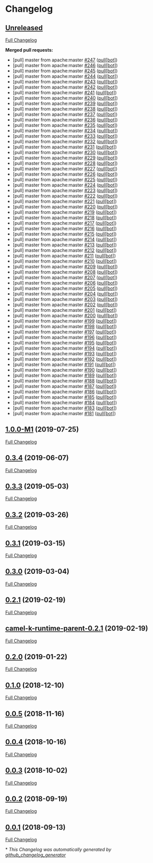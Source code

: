 # Changelog

## [Unreleased](https://github.com/anniyanvr/camel-k/tree/HEAD)

[Full Changelog](https://github.com/anniyanvr/camel-k/compare/1.0.0-M1...HEAD)

**Merged pull requests:**

- \[pull\] master from apache:master [\#247](https://github.com/anniyanvr/camel-k/pull/247) ([pull[bot]](https://github.com/apps/pull))
- \[pull\] master from apache:master [\#246](https://github.com/anniyanvr/camel-k/pull/246) ([pull[bot]](https://github.com/apps/pull))
- \[pull\] master from apache:master [\#245](https://github.com/anniyanvr/camel-k/pull/245) ([pull[bot]](https://github.com/apps/pull))
- \[pull\] master from apache:master [\#244](https://github.com/anniyanvr/camel-k/pull/244) ([pull[bot]](https://github.com/apps/pull))
- \[pull\] master from apache:master [\#243](https://github.com/anniyanvr/camel-k/pull/243) ([pull[bot]](https://github.com/apps/pull))
- \[pull\] master from apache:master [\#242](https://github.com/anniyanvr/camel-k/pull/242) ([pull[bot]](https://github.com/apps/pull))
- \[pull\] master from apache:master [\#241](https://github.com/anniyanvr/camel-k/pull/241) ([pull[bot]](https://github.com/apps/pull))
- \[pull\] master from apache:master [\#240](https://github.com/anniyanvr/camel-k/pull/240) ([pull[bot]](https://github.com/apps/pull))
- \[pull\] master from apache:master [\#239](https://github.com/anniyanvr/camel-k/pull/239) ([pull[bot]](https://github.com/apps/pull))
- \[pull\] master from apache:master [\#238](https://github.com/anniyanvr/camel-k/pull/238) ([pull[bot]](https://github.com/apps/pull))
- \[pull\] master from apache:master [\#237](https://github.com/anniyanvr/camel-k/pull/237) ([pull[bot]](https://github.com/apps/pull))
- \[pull\] master from apache:master [\#236](https://github.com/anniyanvr/camel-k/pull/236) ([pull[bot]](https://github.com/apps/pull))
- \[pull\] master from apache:master [\#235](https://github.com/anniyanvr/camel-k/pull/235) ([pull[bot]](https://github.com/apps/pull))
- \[pull\] master from apache:master [\#234](https://github.com/anniyanvr/camel-k/pull/234) ([pull[bot]](https://github.com/apps/pull))
- \[pull\] master from apache:master [\#233](https://github.com/anniyanvr/camel-k/pull/233) ([pull[bot]](https://github.com/apps/pull))
- \[pull\] master from apache:master [\#232](https://github.com/anniyanvr/camel-k/pull/232) ([pull[bot]](https://github.com/apps/pull))
- \[pull\] master from apache:master [\#231](https://github.com/anniyanvr/camel-k/pull/231) ([pull[bot]](https://github.com/apps/pull))
- \[pull\] master from apache:master [\#230](https://github.com/anniyanvr/camel-k/pull/230) ([pull[bot]](https://github.com/apps/pull))
- \[pull\] master from apache:master [\#229](https://github.com/anniyanvr/camel-k/pull/229) ([pull[bot]](https://github.com/apps/pull))
- \[pull\] master from apache:master [\#228](https://github.com/anniyanvr/camel-k/pull/228) ([pull[bot]](https://github.com/apps/pull))
- \[pull\] master from apache:master [\#227](https://github.com/anniyanvr/camel-k/pull/227) ([pull[bot]](https://github.com/apps/pull))
- \[pull\] master from apache:master [\#226](https://github.com/anniyanvr/camel-k/pull/226) ([pull[bot]](https://github.com/apps/pull))
- \[pull\] master from apache:master [\#225](https://github.com/anniyanvr/camel-k/pull/225) ([pull[bot]](https://github.com/apps/pull))
- \[pull\] master from apache:master [\#224](https://github.com/anniyanvr/camel-k/pull/224) ([pull[bot]](https://github.com/apps/pull))
- \[pull\] master from apache:master [\#223](https://github.com/anniyanvr/camel-k/pull/223) ([pull[bot]](https://github.com/apps/pull))
- \[pull\] master from apache:master [\#222](https://github.com/anniyanvr/camel-k/pull/222) ([pull[bot]](https://github.com/apps/pull))
- \[pull\] master from apache:master [\#221](https://github.com/anniyanvr/camel-k/pull/221) ([pull[bot]](https://github.com/apps/pull))
- \[pull\] master from apache:master [\#220](https://github.com/anniyanvr/camel-k/pull/220) ([pull[bot]](https://github.com/apps/pull))
- \[pull\] master from apache:master [\#219](https://github.com/anniyanvr/camel-k/pull/219) ([pull[bot]](https://github.com/apps/pull))
- \[pull\] master from apache:master [\#218](https://github.com/anniyanvr/camel-k/pull/218) ([pull[bot]](https://github.com/apps/pull))
- \[pull\] master from apache:master [\#217](https://github.com/anniyanvr/camel-k/pull/217) ([pull[bot]](https://github.com/apps/pull))
- \[pull\] master from apache:master [\#216](https://github.com/anniyanvr/camel-k/pull/216) ([pull[bot]](https://github.com/apps/pull))
- \[pull\] master from apache:master [\#215](https://github.com/anniyanvr/camel-k/pull/215) ([pull[bot]](https://github.com/apps/pull))
- \[pull\] master from apache:master [\#214](https://github.com/anniyanvr/camel-k/pull/214) ([pull[bot]](https://github.com/apps/pull))
- \[pull\] master from apache:master [\#213](https://github.com/anniyanvr/camel-k/pull/213) ([pull[bot]](https://github.com/apps/pull))
- \[pull\] master from apache:master [\#212](https://github.com/anniyanvr/camel-k/pull/212) ([pull[bot]](https://github.com/apps/pull))
- \[pull\] master from apache:master [\#211](https://github.com/anniyanvr/camel-k/pull/211) ([pull[bot]](https://github.com/apps/pull))
- \[pull\] master from apache:master [\#210](https://github.com/anniyanvr/camel-k/pull/210) ([pull[bot]](https://github.com/apps/pull))
- \[pull\] master from apache:master [\#209](https://github.com/anniyanvr/camel-k/pull/209) ([pull[bot]](https://github.com/apps/pull))
- \[pull\] master from apache:master [\#208](https://github.com/anniyanvr/camel-k/pull/208) ([pull[bot]](https://github.com/apps/pull))
- \[pull\] master from apache:master [\#207](https://github.com/anniyanvr/camel-k/pull/207) ([pull[bot]](https://github.com/apps/pull))
- \[pull\] master from apache:master [\#206](https://github.com/anniyanvr/camel-k/pull/206) ([pull[bot]](https://github.com/apps/pull))
- \[pull\] master from apache:master [\#205](https://github.com/anniyanvr/camel-k/pull/205) ([pull[bot]](https://github.com/apps/pull))
- \[pull\] master from apache:master [\#204](https://github.com/anniyanvr/camel-k/pull/204) ([pull[bot]](https://github.com/apps/pull))
- \[pull\] master from apache:master [\#203](https://github.com/anniyanvr/camel-k/pull/203) ([pull[bot]](https://github.com/apps/pull))
- \[pull\] master from apache:master [\#202](https://github.com/anniyanvr/camel-k/pull/202) ([pull[bot]](https://github.com/apps/pull))
- \[pull\] master from apache:master [\#201](https://github.com/anniyanvr/camel-k/pull/201) ([pull[bot]](https://github.com/apps/pull))
- \[pull\] master from apache:master [\#200](https://github.com/anniyanvr/camel-k/pull/200) ([pull[bot]](https://github.com/apps/pull))
- \[pull\] master from apache:master [\#199](https://github.com/anniyanvr/camel-k/pull/199) ([pull[bot]](https://github.com/apps/pull))
- \[pull\] master from apache:master [\#198](https://github.com/anniyanvr/camel-k/pull/198) ([pull[bot]](https://github.com/apps/pull))
- \[pull\] master from apache:master [\#197](https://github.com/anniyanvr/camel-k/pull/197) ([pull[bot]](https://github.com/apps/pull))
- \[pull\] master from apache:master [\#196](https://github.com/anniyanvr/camel-k/pull/196) ([pull[bot]](https://github.com/apps/pull))
- \[pull\] master from apache:master [\#195](https://github.com/anniyanvr/camel-k/pull/195) ([pull[bot]](https://github.com/apps/pull))
- \[pull\] master from apache:master [\#194](https://github.com/anniyanvr/camel-k/pull/194) ([pull[bot]](https://github.com/apps/pull))
- \[pull\] master from apache:master [\#193](https://github.com/anniyanvr/camel-k/pull/193) ([pull[bot]](https://github.com/apps/pull))
- \[pull\] master from apache:master [\#192](https://github.com/anniyanvr/camel-k/pull/192) ([pull[bot]](https://github.com/apps/pull))
- \[pull\] master from apache:master [\#191](https://github.com/anniyanvr/camel-k/pull/191) ([pull[bot]](https://github.com/apps/pull))
- \[pull\] master from apache:master [\#190](https://github.com/anniyanvr/camel-k/pull/190) ([pull[bot]](https://github.com/apps/pull))
- \[pull\] master from apache:master [\#189](https://github.com/anniyanvr/camel-k/pull/189) ([pull[bot]](https://github.com/apps/pull))
- \[pull\] master from apache:master [\#188](https://github.com/anniyanvr/camel-k/pull/188) ([pull[bot]](https://github.com/apps/pull))
- \[pull\] master from apache:master [\#187](https://github.com/anniyanvr/camel-k/pull/187) ([pull[bot]](https://github.com/apps/pull))
- \[pull\] master from apache:master [\#186](https://github.com/anniyanvr/camel-k/pull/186) ([pull[bot]](https://github.com/apps/pull))
- \[pull\] master from apache:master [\#185](https://github.com/anniyanvr/camel-k/pull/185) ([pull[bot]](https://github.com/apps/pull))
- \[pull\] master from apache:master [\#184](https://github.com/anniyanvr/camel-k/pull/184) ([pull[bot]](https://github.com/apps/pull))
- \[pull\] master from apache:master [\#183](https://github.com/anniyanvr/camel-k/pull/183) ([pull[bot]](https://github.com/apps/pull))
- \[pull\] master from apache:master [\#181](https://github.com/anniyanvr/camel-k/pull/181) ([pull[bot]](https://github.com/apps/pull))

## [1.0.0-M1](https://github.com/anniyanvr/camel-k/tree/1.0.0-M1) (2019-07-25)

[Full Changelog](https://github.com/anniyanvr/camel-k/compare/0.3.4...1.0.0-M1)

## [0.3.4](https://github.com/anniyanvr/camel-k/tree/0.3.4) (2019-06-07)

[Full Changelog](https://github.com/anniyanvr/camel-k/compare/0.3.3...0.3.4)

## [0.3.3](https://github.com/anniyanvr/camel-k/tree/0.3.3) (2019-05-03)

[Full Changelog](https://github.com/anniyanvr/camel-k/compare/0.3.2...0.3.3)

## [0.3.2](https://github.com/anniyanvr/camel-k/tree/0.3.2) (2019-03-26)

[Full Changelog](https://github.com/anniyanvr/camel-k/compare/0.3.1...0.3.2)

## [0.3.1](https://github.com/anniyanvr/camel-k/tree/0.3.1) (2019-03-15)

[Full Changelog](https://github.com/anniyanvr/camel-k/compare/0.3.0...0.3.1)

## [0.3.0](https://github.com/anniyanvr/camel-k/tree/0.3.0) (2019-03-04)

[Full Changelog](https://github.com/anniyanvr/camel-k/compare/0.2.1...0.3.0)

## [0.2.1](https://github.com/anniyanvr/camel-k/tree/0.2.1) (2019-02-19)

[Full Changelog](https://github.com/anniyanvr/camel-k/compare/camel-k-runtime-parent-0.2.1...0.2.1)

## [camel-k-runtime-parent-0.2.1](https://github.com/anniyanvr/camel-k/tree/camel-k-runtime-parent-0.2.1) (2019-02-19)

[Full Changelog](https://github.com/anniyanvr/camel-k/compare/0.2.0...camel-k-runtime-parent-0.2.1)

## [0.2.0](https://github.com/anniyanvr/camel-k/tree/0.2.0) (2019-01-22)

[Full Changelog](https://github.com/anniyanvr/camel-k/compare/0.1.0...0.2.0)

## [0.1.0](https://github.com/anniyanvr/camel-k/tree/0.1.0) (2018-12-10)

[Full Changelog](https://github.com/anniyanvr/camel-k/compare/0.0.5...0.1.0)

## [0.0.5](https://github.com/anniyanvr/camel-k/tree/0.0.5) (2018-11-16)

[Full Changelog](https://github.com/anniyanvr/camel-k/compare/0.0.4...0.0.5)

## [0.0.4](https://github.com/anniyanvr/camel-k/tree/0.0.4) (2018-10-16)

[Full Changelog](https://github.com/anniyanvr/camel-k/compare/0.0.3...0.0.4)

## [0.0.3](https://github.com/anniyanvr/camel-k/tree/0.0.3) (2018-10-02)

[Full Changelog](https://github.com/anniyanvr/camel-k/compare/0.0.2...0.0.3)

## [0.0.2](https://github.com/anniyanvr/camel-k/tree/0.0.2) (2018-09-19)

[Full Changelog](https://github.com/anniyanvr/camel-k/compare/0.0.1...0.0.2)

## [0.0.1](https://github.com/anniyanvr/camel-k/tree/0.0.1) (2018-09-13)

[Full Changelog](https://github.com/anniyanvr/camel-k/compare/55fca8ee59ca67450bd114065872b0849917f132...0.0.1)



\* *This Changelog was automatically generated by [github_changelog_generator](https://github.com/github-changelog-generator/github-changelog-generator)*
